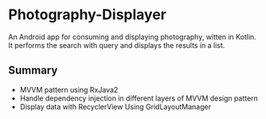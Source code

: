# Photography-Displayer
An Android app for consuming and displaying photography, witten in Kotlin. It performs the search with query and displays the results in a list.
## Summary
- MVVM pattern using RxJava2
- Handle dependency injection in different layers of MVVM design pattern
- Display data with RecyclerView Using GridLayoutManager 

